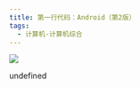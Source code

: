 ```yaml
---
title: 第一行代码：Android（第2版）
tags:
  - 计算机-计算机综合
---
```


![](https://wfqqreader-1252317822.image.myqcloud.com/cover/889/26211889/s_26211889.jpg)

undefined